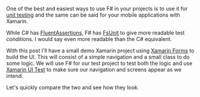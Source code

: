 One of the best and easiest ways to use F# in your projects is to use it for [unit testing](http://fsharpforfunandprofit.com/posts/low-risk-ways-to-use-fsharp-at-work-3/) and the same can be said for your mobile applications with Xamarin.

While C# has [FluentAssertions](http://www.fluentassertions.com/), F# has [FsUnit](http://fsprojects.github.io/FsUnit/) to give more readable test conditions. I would say even more readable than the C# equivalent.

With this post I'll have a small demo Xamarin project using [Xamarin Forms]() to build the UI. This will consist of a simple navigation and a small class to do some logic. We will use F# for our test project to test both the logic and use [Xamarin UI Test]() to make sure our navigation and screens appear as we intend.

Let's quickly compare the two and see how they look. 